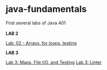 # java-fundamentals
First several labs of Java 401</br></br>
**LAB 2** </br>

[Lab: 02 - Arrays, for loops, testing](https://github.com/daesy13/java-fundamentals/tree/master/basiclibrary)

**LAB 3** </br>

[Lab 3: Maps, File I/O, and Testing](https://github.com/daesy13/java-fundamentals/tree/master/basiclibrary)
[Lab 3: Linter](#lab3linter)
